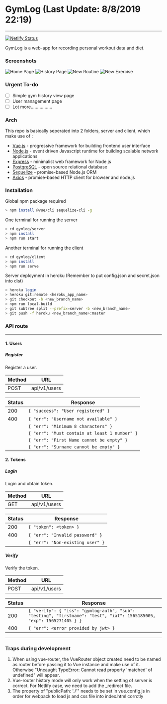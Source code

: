 # GymLog (Last Update: 8/8/2019 22:19)
---
[![Netlify Status](https://api.netlify.com/api/v1/badges/94d94cfc-2cbf-43df-8f42-35327ddb779b/deploy-status)](https://app.netlify.com/sites/dreamy-archimedes-5cd57a/deploys)

GymLog is a web-app for recording personal workout data and diet.

### Screenshots
![Home Page](https://i.imgur.com/EKew5uz.png)
![History Page](https://i.imgur.com/jo0NNz3.png)
![New Routine](https://i.imgur.com/Mxsx7vD.png)
![New Exercise](https://i.imgur.com/u9A2hmW.png)

### Urgent To-do
- [ ] Simple gym history view page 
- [ ] User management page
- [ ] Lot more.................

### Arch

This repo is basically seperated into 2 folders, server and client, which make use of :

* [Vue.js](https://vuejs.org/) - progressive framework for building frontend user interface
* [Node.js](https://nodejs.org/en/) - event driven Javascript runtime for building scalable network applications
* [Express](https://expressjs.com/) - minimalist web framework for Node.js
* [PostgreSQL](https://www.postgresql.org/) - open source relational database
* [Sequelize](http://docs.sequelizejs.com/) - promise-based Node.js ORM
* [Axios](https://github.com/axios/axios) - promise-based HTTP client for browser and node.js

### Installation
Global npm package required
```sh
> npm install @vue/cli sequelize-cli -g
```
One terminal for running the server
```sh
> cd gymlog/server
> npm install
> npm run start
```
Another terminal for running the client
```sh
> cd gymlog/client
> npm install
> npm run serve
```
Server deployment in heroku (Remember to put config.json and secret.json into dist)
```sh
> heroku login
> heroku git:remote <heroku_app_name>
> git checkout -b <new_branch_name>
> npm run local-build
> git subtree split --prefix=server -b <new_branch_name>
> git push -f heroku <new_branch_name>:master
```

### API route
---
#### 1. Users
##### Register
Register a user.

|Method|URL|
|------|---|
|POST|api/v1/users|

|Status|Response|
|------|--------|
| 200 |`{ "success": "User registered" }`|
| 400 |`{ "err": "Username not available" }`|
||`{ "err": "Minimum 8 characters" }`|
||`{ "err": "Must contain at least 1 number" }`|
||`{ "err": "First Name cannot be empty" }`|
||`{ "err": "Surname cannot be empty" }`|

#### 2. Tokens
##### Login
Login and obtain token.

|Method|URL|
|------|---|
|GET|api/v1/users|

|Status|Response|
|------|--------|
| 200 |`{ "token": <token> }`|
| 400 |`{ "err": "Invalid password" }`|
||`{ "err": "Non-existing user" }`|

##### Verify
Verify the token.

|Method|URL|
|------|---|
|POST|api/v1/users|

|Status|Response|
|------|--------|
| 200 |`{ "verify": { "iss": "gymlog-auth", "sub": "testing", "firstname": "test", "iat": 1565185005, "exp": 1565271405 } }`|
| 400 |`{ "err": <error provided by jwt> }`|
---

### Traps during development
1. When using vue-router, the VueRouter object created need to be named as router before passing it to Vue instance and make use of it. Otherwise "Uncaught TypeError: Cannot read property 'matched' of undefined" will appear.
2. Vue-router history mode will only work when the setting of server is correct. For Netlify case, we need to add the _redirect file.
3. The property of "publicPath: './'" needs to be set in vue.config.js in order for webpack to load js and css file into index.html corrctly